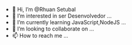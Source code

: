 - 👋 Hi, I’m @Rhuan Setubal
- 👀 I’m interested in ser Desenvolvedor ...
- 🌱 I’m currently learning JavaScript,NodeJS ...
- 💞️ I’m looking to collaborate on ...
- 📫 How to reach me  ...

<!---
setubal-dev1999/setubal-dev1999 is a ✨ special ✨ repository because its `README.md` (this file) appears on your GitHub profile.
You can click the Preview link to take a look at your changes.
--->
